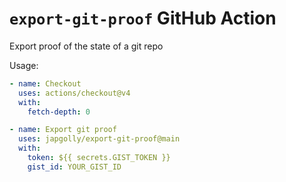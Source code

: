 # `export-git-proof` GitHub Action

Export proof of the state of a git repo

Usage:

```yaml
- name: Checkout
  uses: actions/checkout@v4
  with:
    fetch-depth: 0

- name: Export git proof
  uses: japgolly/export-git-proof@main
  with:
    token: ${{ secrets.GIST_TOKEN }}
    gist_id: YOUR_GIST_ID
```
